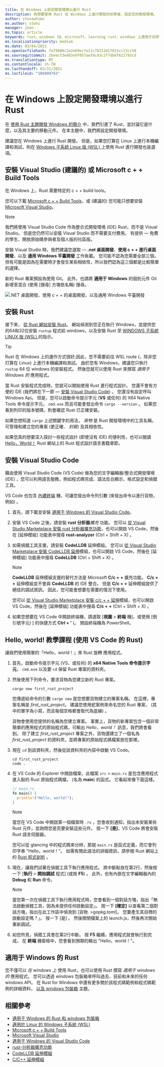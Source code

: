 ```yaml
---
title: 在 Windows 上設定開發環境以進行 Rust
description: 為想要使用 Rust 在 Windows 上進行開發的初學者，設定您的開發環境。
author: stevewhims
ms.author: stwhi
manager: jken
ms.topic: article
keywords: rust、windows 10、microsoft、learning rust、windows 上適用于初學者的 rust、使用 vs code 的 rust
ms.localizationpriority: medium
ms.date: 03/04/2021
ms.openlocfilehash: fa79808c2a2e69ec7e11c7b212d17021cc13cc50
ms.sourcegitcommit: 2beecf3e403e9f057aefdc43c2f7db6f621793cd
ms.translationtype: MT
ms.contentlocale: zh-TW
ms.lasthandoff: 03/31/2021
ms.locfileid: "106099793"
---
```

# <a name="set-up-your-dev-environment-on-windows-for-rust"></a>在 Windows 上設定開發環境以進行 Rust

在 [使用 Rust 主題開發 Windows 的簡介](overview.md) 中，我們引進了 Rust，並討論它是什麼，以及其主要的移動元件。 在本主題中，我們將設定開發環境。

建議您在 Windows 上進行 Rust 開發。 但是，如果您打算在 Linux 上進行本機編譯和測試，則在 [Windows 子系統 Linux 版 (WSL) ](/windows/wsl/about) 上使用 Rust 進行開發也是選項。

## <a name="install-visual-studio-recommended-or-the-microsoft-c-build-tools"></a>安裝 Visual Studio (建議的) 或 Microsoft c + + Build Tools

在 Windows 上，Rust 需要特定的 c + + build tools。

您可以下載 [Microsoft c + + Build Tools](https://visualstudio.microsoft.com/visual-cpp-build-tools/)，或 (建議的) 您可能只想要安裝 [Microsoft Visual Studio](https://visualstudio.microsoft.com/downloads/)。

> [!NOTE]
> 我們將使用 Visual Studio Code 作為整合式開發環境 (IDE) Rust，而不是 Visual Studio。 但是您仍然可以安裝 Visual Studio 而不需要支付費用。 有提供 &mdash; 免費的學生、開放原始碼參與者及個人版的社區版。

安裝 Visual Studio 時，我們建議您選取 &mdash; **.net 桌面開發**、**使用 c + + 進行桌面開發**，以及 **通用 Windows 平臺開發** 工作負載。 您可能不認為您需要全部三個，但有可能是因為在需要時才會發生某些相依性，所以我們認為這三個都是比較簡單的選擇。

新的 Rust 專案預設為使用 Git。 此外，也請將 **適用于 Windows** 的個別元件 Git 新增至混合 (使用 [搜尋] 方塊依名稱) 搜尋。

![.NET 桌面開發、使用 c + + 的桌面開發，以及通用 Windows 平臺開發](../../images/rust-vs-workloads.png)

## <a name="install-rust"></a>安裝 Rust

接下來， [從 Rust 網站安裝 Rust](https://www.rust-lang.org/tools/install)。 網站偵測到您正在執行 Windows，並提供您的64和32位安裝 `rustup` 程式給 windows，以及安裝 Rust 至 [WINDOWS 子系統 LINUX 版 (WSL) ](/windows/wsl/about)的指示。

> [!TIP]
> Rust 在 Windows 上的運作方式很好;因此，您不需要前往 WSL route (，除非您打算在 Linux) 上進行本機編譯和測試。 由於您有 Windows，建議您只執行 `rustup` 64 位 windows 的安裝程式。 然後您就可以使用 Rust 來撰寫 *適用于 Windows 的* 應用程式。

當 Rust 安裝程式完成時，您就可以開始使用 Rust 進行程式設計。 您還不會有方便的 IDE (我們將在下一節 &mdash; [安裝 Visual Studio Code](#install-visual-studio-code)) 。 您還沒有設定呼叫 Windows Api。 但是，您可以啟動命令提示字元 (**VS** 或任何) 的 X64 Native Tools 命令提示字元， `cmd.exe` 而且可能會發出命令 `cargo --version` 。 如果您看到列印的版本號碼，則會確認 Rust 已正確安裝。

如果您想知道 `cargo` 上述關鍵字的用法， *貨物* 是 Rust 開發環境中的工具名稱，可管理和建立您的專案 (更正確、 *封裝*) 及其相依性。

如果您真的想要深入探討一些程式設計 (即使沒有 IDE) 的便利性，也可以閱讀 [Hello，World！](https://doc.rust-lang.org/book/ch01-02-hello-world.html) Rust 網站上的 Rust 程式設計語言書籍章節。

## <a name="install-visual-studio-code"></a>安裝 Visual Studio Code

藉由使用 Visual Studio Code (VS Code) 做為您的文字編輯器/整合式開發環境 (IDE) ，您可以利用語言服務，例如程式碼完成、語法反白顯示、格式設定和偵錯工具。

VS Code 也包含 [內建終端](https://code.visualstudio.com/docs/editor/integrated-terminal) 機，可讓您發出命令列引數 (來發出命令以進行貨物，例如) 。

1. 首先，請下載並安裝 [適用于 Windows 的 Visual Studio Code](https://code.visualstudio.com)。

2. 安裝 VS Code 之後，請安裝 **rust 分析器***擴充* 功能。 您可以 [從 Visual Studio Marketplace 安裝 rust 分析器擴充功能](https://marketplace.visualstudio.com/items?itemName=matklad.rust-analyzer)，也可以開啟 VS Code，然後在 [延伸模組] 功能表中搜尋 **rust-analyzer** (Ctrl + Shift + X) 。

3. 如需偵錯工具支援，請安裝 **CodeLLDB** 延伸模組。 您可以 [從 Visual Studio Marketplace 安裝 CodeLLDB 延伸](https://marketplace.visualstudio.com/items?itemName=vadimcn.vscode-lldb)模組，也可以開啟 VS Code，然後在 [延伸模組] 功能表中搜尋 **CodeLLDB** (Ctrl + Shift + X) 。

   > [!NOTE]
   > **CodeLLDB** 延伸模組支援的替代方法是 Microsoft **C/c + +** 擴充功能。 **C/c + +** 延伸模組並不會與 **CodeLLDB** 的 IDE 整合。 但是 **C/c + +** 延伸模組提供了絕佳的調試資訊。 因此，您可能會想要在需要的情況下使用。
   >
   > 您可以 [從 Visual Studio Marketplace 安裝 c/c + + 延伸](https://marketplace.visualstudio.com/items?itemName=ms-vscode.cpptools)模組，也可以開啟 VS Code，然後在 [延伸模組] 功能表中搜尋 **C/c + +** (Ctrl + Shift + X) 。

4. 如果您想要在 VS Code 中開啟終端機，請選取 [**視圖**  >  **終端** 機]，或使用 [倒引號字元) ] 的快捷方式 **Ctrl + '** (。 預設終端機為 PowerShell。

## <a name="hello-world-tutorial-rust-with-vs-code"></a>Hello, world! 教學課程 (使用 VS Code 的 Rust) 

讓我們使用簡單的「Hello，world！」來 Rust 旋轉 應用程式。

1. 首先，啟動命令提示字元 (VS、或任何) 的 **x64 Native Tools 命令提示字元**， `cmd.exe` 以及要 `cd` 保留 Rust 專案的資料夾。

2. 然後使用下列命令，要求貨物為您建立新的 Rust 專案。

   ```console
   cargo new first_rust_project
   ```

   您傳遞給命令的引數 `cargo new` 是您想要貨物建立的專案名稱。 在這裡，專案名稱是 *first_rust_project*。 建議您使用蛇案例來命名您的 Rust 專案， (其中的單字為小寫，而且每個空格都會取代為底線) 。

   貨物會使用您提供的名稱為您建立專案。 事實上，貨物的新專案包含一個非常簡單的應用程式的原始程式碼，可輸出 *Hello，world！* 訊息，我們將會看到。 除了建立 *first_rust_project* 專案之外，貨物還建立了一個名為 *first_rust_project* 的資料夾，並將專案的原始程式碼檔案放在那裡。

3. 現在 `cd` 到該資料夾，然後從該資料夾的內容中啟動 VS Code。

   ```console
   cd first_rust_project
   code .
   ```

4. 在 VS Code 的 Explorer 中開啟檔案，此檔案 `src`  >  `main.rs` 是包含應用程式進入點的 Rust 原始程式碼檔， (名為 **main**) 的函式。 它看起來像下面這樣。

   ```rust
   // main.rs
   fn main() {
     println!("Hello, world!");
   }
   ```

   > [!NOTE]
   > 當您在 VS Code 中開啟第一個檔案時 `.rs` ，您會收到通知，指出未安裝某些 Rust 元件，並詢問您是否要安裝這些元件。 按一下 **[是]**，VS Code 將會安裝 Rust 語言伺服器。

   您可以從 glancing 中的程式碼來分辨，那就 `main.rs` 是函式定義，而它會列印字串 "Hello，world！"。  如需有關此語法的詳細資訊，請參閱 Rust 網站上的 [Rust 程式剖析](https://doc.rust-lang.org/book/ch01-02-hello-world.html#anatomy-of-a-rust-program) 。

5. 現在，讓我們試著在偵錯工具下執行應用程式。 將中斷點放在第2行，然後按一下 [**執行**  >  **開始調試** 程式] (或按 **F5**) 。 此外，也有內嵌在文字編輯器內的 **Debug** 和 **Run** 命令。

   > [!NOTE]
   > 當您第一次在偵錯工具下執行應用程式時，您會看到一個對話方塊，指出「無法啟動偵錯工具，因為未提供任何啟動設定」。 按一下 **[確定]** 以查看第二個對話方塊，指出在此工作區中偵測到 [貨物. >gopkg.toml]。 您要產生其目標的啟動設定嗎？」。 按一下 [是]  。 然後關閉檔案上的 launch.js，然後再次開始重新調試。

6. 如您所見，偵錯工具會在第2行中斷。 按 **F5** 繼續，應用程式就會執行到完成。 在 **終端** 機窗格中，您會看到預期的輸出 "Hello，world！"。

## <a name="rust-for-windows"></a>適用于 Windows 的 Rust

您不僅可以 *在 windows 上* 使用 Rust，也可以使用 Rust 撰寫 *適用于 windows 的* 應用程式。 您可以透過 *windows* 包裝箱來呼叫過去、目前和未來的任何 windows API。 在 Rust for Windows 中還有更多關於該程式碼範例和程式碼範例的詳細資料， [以及 windows 包裝箱](rust-for-windows.md) 主題。

## <a name="related"></a>相關參考

* [適用于 Windows 的 Rust 和 windows 包裝箱](rust-for-windows.md)
* [適用於 Linux 的 Windows 子系統 (WSL)](/windows/wsl/about)
* [Microsoft c + + Build Tools](https://visualstudio.microsoft.com/visual-cpp-build-tools/)
* [Microsoft Visual Studio](https://visualstudio.microsoft.com/downloads/)
* [適用于 Windows 的 Visual Studio Code](https://code.visualstudio.com)
* [rust-分析器擴充功能](https://marketplace.visualstudio.com/items?itemName=matklad.rust-analyzer)
* [CodeLLDB 延伸模組](https://marketplace.visualstudio.com/items?itemName=vadimcn.vscode-lldb)
* [C/C++ 延伸模組](https://marketplace.visualstudio.com/items?itemName=ms-vscode.cpptools)
